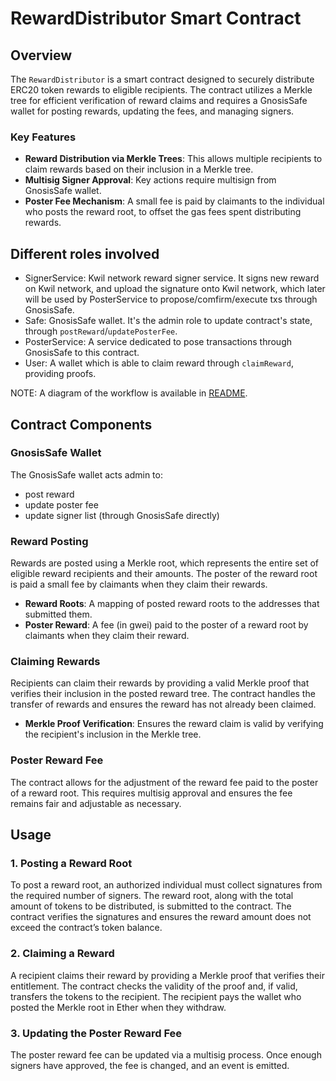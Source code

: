 # RewardDistributor Smart Contract

## Overview

The `RewardDistributor` is a smart contract designed to securely distribute ERC20 token rewards to eligible recipients. The contract utilizes a Merkle tree for efficient verification of reward claims and requires a GnosisSafe wallet for posting rewards, updating the fees, and managing signers.

### Key Features

- **Reward Distribution via Merkle Trees**: This allows multiple recipients to claim rewards based on their inclusion in a Merkle tree.
- **Multisig Signer Approval**: Key actions require multisign from GnosisSafe wallet.
- **Poster Fee Mechanism**: A small fee is paid by claimants to the individual who posts the reward root, to offset the gas fees spent distributing rewards.

## Different roles involved

- SignerService: Kwil network reward signer service. It signs new reward on Kwil network, and upload the signature
  onto Kwil network, which later will be used by PosterService to propose/comfirm/execute txs through GnosisSafe.
- Safe: GnosisSafe wallet. It's the admin role to update contract's state, through `postReward`/`updatePosterFee`.
- PosterService: A service dedicated to pose transactions through GnosisSafe to this contract.
- User: A wallet which is able to claim reward through `claimReward`, providing proofs.

NOTE: A diagram of the workflow is available in [README](../README.md).

## Contract Components

### GnosisSafe Wallet

The GnosisSafe wallet acts admin to:
- post reward
- update poster fee
- update signer list (through GnosisSafe directly)

### Reward Posting

Rewards are posted using a Merkle root, which represents the entire set of eligible reward recipients and their amounts. The poster of the reward root is paid a small fee by claimants when they claim their rewards.

- **Reward Roots**: A mapping of posted reward roots to the addresses that submitted them.
- **Poster Reward**: A fee (in gwei) paid to the poster of a reward root by claimants when they claim their reward.

### Claiming Rewards

Recipients can claim their rewards by providing a valid Merkle proof that verifies their inclusion in the posted reward tree. The contract handles the transfer of rewards and ensures the reward has not already been claimed.

- **Merkle Proof Verification**: Ensures the reward claim is valid by verifying the recipient's inclusion in the Merkle tree.

### Poster Reward Fee

The contract allows for the adjustment of the reward fee paid to the poster of a reward root. This requires multisig approval and ensures the fee remains fair and adjustable as necessary.

## Usage

### 1. Posting a Reward Root
To post a reward root, an authorized individual must collect signatures from the required number of signers. The reward root, along with the total amount of tokens to be distributed, is submitted to the contract. The contract verifies the signatures and ensures the reward amount does not exceed the contract’s token balance.

### 2. Claiming a Reward
A recipient claims their reward by providing a Merkle proof that verifies their entitlement. The contract checks the validity of the proof and, if valid, transfers the tokens to the recipient. The recipient pays the wallet who posted the Merkle root in Ether when they withdraw.

### 3. Updating the Poster Reward Fee
The poster reward fee can be updated via a multisig process. Once enough signers have approved, the fee is changed, and an event is emitted.